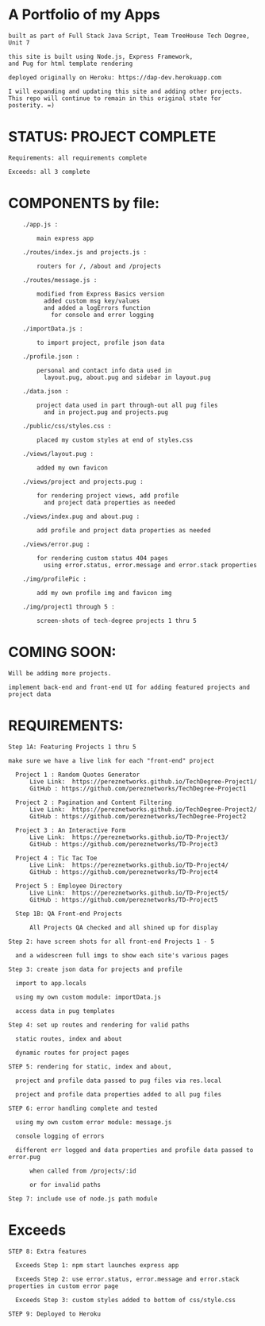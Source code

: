 # A Portfolio of my Apps

    built as part of Full Stack Java Script, Team TreeHouse Tech Degree, Unit 7  

    this site is built using Node.js, Express Framework,
    and Pug for html template rendering

    deployed originally on Heroku: https://dap-dev.herokuapp.com
    
    I will expanding and updating this site and adding other projects.
    This repo will continue to remain in this original state for posterity. =)

# STATUS: PROJECT COMPLETE

    Requirements: all requirements complete

    Exceeds: all 3 complete

# COMPONENTS by file:

        ./app.js :

            main express app

        ./routes/index.js and projects.js :

            routers for /, /about and /projects

        ./routes/message.js :

            modified from Express Basics version
              added custom msg key/values
              and added a logErrors function
                for console and error logging

        ./importData.js :

            to import project, profile json data

        ./profile.json :

            personal and contact info data used in
              layout.pug, about.pug and sidebar in layout.pug

        ./data.json :

            project data used in part through-out all pug files
              and in project.pug and projects.pug

        ./public/css/styles.css :

            placed my custom styles at end of styles.css

        ./views/layout.pug :

            added my own favicon

        ./views/project and projects.pug :

            for rendering project views, add profile
              and project data properties as needed

        ./views/index.pug and about.pug :

            add profile and project data properties as needed

        ./views/error.pug :

            for rendering custom status 404 pages
              using error.status, error.message and error.stack properties

        ./img/profilePic :

            add my own profile img and favicon img

        ./img/project1 through 5 :

            screen-shots of tech-degree projects 1 thru 5

# COMING SOON:

    Will be adding more projects.

    implement back-end and front-end UI for adding featured projects and project data

# REQUIREMENTS:

    Step 1A: Featuring Projects 1 thru 5

    make sure we have a live link for each "front-end" project

      Project 1 : Random Quotes Generator
          Live Link:  https://pereznetworks.github.io/TechDegree-Project1/
          GitHub : https://github.com/pereznetworks/TechDegree-Project1

      Project 2 : Pagination and Content Filtering
          Live Link:  https://pereznetworks.github.io/TechDegree-Project2/
          GitHub : https://github.com/pereznetworks/TechDegree-Project2

      Project 3 : An Interactive Form
          Live Link:  https://pereznetworks.github.io/TD-Project3/
          GitHub : https://github.com/pereznetworks/TD-Project3

      Project 4 : Tic Tac Toe
          Live Link:  https://pereznetworks.github.io/TD-Project4/
          GitHub : https://github.com/pereznetworks/TD-Project4

      Project 5 : Employee Directory
          Live Link:  https://pereznetworks.github.io/TD-Project5/
          GitHub : https://github.com/pereznetworks/TD-Project5

      Step 1B: QA Front-end Projects

          All Projects QA checked and all shined up for display

    Step 2: have screen shots for all front-end Projects 1 - 5

      and a widescreen full imgs to show each site's various pages

    Step 3: create json data for projects and profile

      import to app.locals

      using my own custom module: importData.js

      access data in pug templates

    Step 4: set up routes and rendering for valid paths

      static routes, index and about

      dynamic routes for project pages

    STEP 5: rendering for static, index and about,

      project and profile data passed to pug files via res.local

      project and profile data properties added to all pug files

    STEP 6: error handling complete and tested

      using my own custom error module: message.js

      console logging of errors

      different err logged and data properties and profile data passed to error.pug

          when called from /projects/:id

          or for invalid paths

    Step 7: include use of node.js path module

# Exceeds

    STEP 8: Extra features

      Exceeds Step 1: npm start launches express app

      Exceeds Step 2: use error.status, error.message and error.stack properties in custom error page

      Exceeds Step 3: custom styles added to bottom of css/style.css

    STEP 9: Deployed to Heroku
